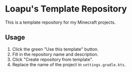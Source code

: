 # Loapu's Template Repository

This is a template repository for my Minecraft projects.

## Usage

1. Click the green "Use this template" button.
2. Fill in the repository name and description.
3. Click "Create repository from template".
4. Replace the name of the project in `settings.gradle.kts`.